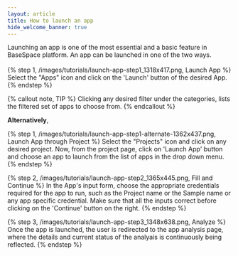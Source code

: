 ```yaml
---
layout: article
title: How to launch an app
hide_welcome_banner: true
---
```


Launching an app is one of the most essential and a basic feature in BaseSpace platform. An app can be launched in one of the two ways.
<br />
<br />
{% step 1, /images/tutorials/launch-app-step1_1318x417.png, Launch App %}
Select the "Apps" icon and click on the 'Launch' button of the desired App. 
{% endstep %}

{% callout note, TIP %}
Clicking any desired filter under the categories, lists the filtered set of apps to choose from.
{% endcallout %}

**Alternatively**,

{% step 1, /images/tutorials/launch-app-step1-alternate-1362x437.png, Launch App through Project %}
Select the "Projects" icon and click on any desired project. Now, from the project page, click on 'Launch App' button and choose an app to launch from the list of apps in the drop down menu.
{% endstep %}

{% step 2, /images/tutorials/launch-app-step2_1365x445.png, Fill and Continue %}
In the App's input form, choose the appropriate credentials required for the app to run, such as the Project name or the Sample name or any app specific credential. Make sure that all the inputs correct before clicking on the 'Continue' button on the right.
{% endstep %}

{% step 3, /images/tutorials/launch-app-step3_1348x638.png, Analyze %}
Once the app is launched, the user is redirected to the app analysis page, where the details and current status of the analyais is continuously being reflected.
{% endstep %}

